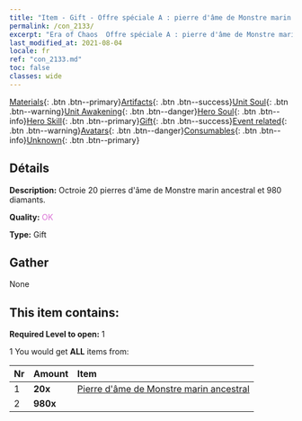 ```yaml
---
title: "Item - Gift - Offre spéciale A : pierre d'âme de Monstre marin ancestral"
permalink: /con_2133/
excerpt: "Era of Chaos  Offre spéciale A : pierre d'âme de Monstre marin ancestral"
last_modified_at: 2021-08-04
locale: fr
ref: "con_2133.md"
toc: false
classes: wide
---
```

 [Materials](/ItemsFR/){: .btn .btn--primary}[Artifacts](/ItemsFR/Artifacts/){: .btn .btn--success}[Unit Soul](/ItemsFR/UnitSoul/){: .btn .btn--warning}[Unit Awakening](/ItemsFR/UnitAwakening/){: .btn .btn--danger}[Hero Soul](/ItemsFR/HeroSoul/){: .btn .btn--info}[Hero Skill](/ItemsFR/HeroSkill/){: .btn .btn--primary}[Gift](/ItemsFR/Gift/){: .btn .btn--success}[Event related](/ItemsFR/Events/){: .btn .btn--warning}[Avatars](/ItemsFR/Avatars/){: .btn .btn--danger}[Consumables](/ItemsFR/Consumables/){: .btn .btn--info}[Unknown](/ItemsFR/Unknown/){: .btn .btn--primary}

## Détails
 **Description:** Octroie 20 pierres d'âme de Monstre marin ancestral et 980 diamants.

 **Quality:** <span style="color: #DA70D6">OK</span>

 **Type:** Gift

## Gather

  None

## This item contains:

 **Required Level to open:** 1

 1 You would get **ALL** items  from:

  | Nr | Amount |     Item    |
  |:---|:-------|:------------|
  | 1 |  **20x** | [Pierre d'âme de Monstre marin ancestral](/ItemsFR/unt_355/) |  | 
  | 2 |  **980x** | <i class="fas fa-gem"/> |  | 
